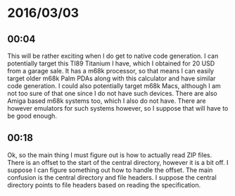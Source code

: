 # 2016/03/03

## 00:04

This will be rather exciting when I do get to native code generation. I can
potentially target this TI89 Titanium I have, which I obtained for 20 USD from
a garage sale. It has a m68k processor, so that means I can easily target
older m68k Palm PDAs along with this calculator and have similar code
generation. I could also potentially target m68k Macs, although I am not too
sure of that one since I do not have such devices. There are also Amiga based
m68k systems too, which I also do not have. There are however emulators for
such systems however, so I suppose that will have to be good enough.

## 00:18

Ok, so the main thing I must figure out is how to actually read ZIP files.
There is an offset to the start of the central directory, however it is a bit
off. I suppose I can figure something out how to handle the offset. The main
confusion is the central directory and file headers. I suppose the central
directory points to file headers based on reading the specification.

